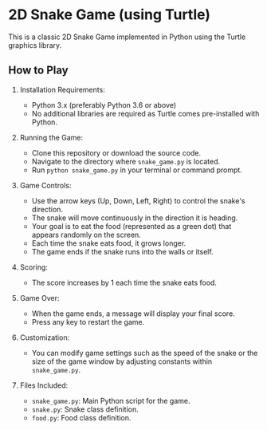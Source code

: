 
# 2D Snake Game (using Turtle)

This is a classic 2D Snake Game implemented in Python using the Turtle graphics library.

## How to Play

1. Installation Requirements:
   - Python 3.x (preferably Python 3.6 or above)
   - No additional libraries are required as Turtle comes pre-installed with Python.

2. Running the Game:
   - Clone this repository or download the source code.
   - Navigate to the directory where `snake_game.py` is located.
   - Run `python snake_game.py` in your terminal or command prompt.

3. Game Controls:
   - Use the arrow keys (Up, Down, Left, Right) to control the snake's direction.
   - The snake will move continuously in the direction it is heading.
   - Your goal is to eat the food (represented as a green dot) that appears randomly on the screen.
   - Each time the snake eats food, it grows longer.
   - The game ends if the snake runs into the walls or itself.

4. Scoring:
   - The score increases by 1 each time the snake eats food.

5. Game Over:
   - When the game ends, a message will display your final score.
   - Press any key to restart the game.

6. Customization:
   - You can modify game settings such as the speed of the snake or the size of the game window by adjusting constants within `snake_game.py`.

7. Files Included:
   - `snake_game.py`: Main Python script for the game.
   - `snake.py`: Snake class definition.
   - `food.py`: Food class definition.

